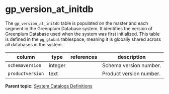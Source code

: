 # gp\_version\_at\_initdb 

The `gp_version_at_initdb` table is populated on the master and each segment in the Greenplum Database system. It identifies the version of Greenplum Database used when the system was first initialized. This table is defined in the `pg_global` tablespace, meaning it is globally shared across all databases in the system.

|column|type|references|description|
|------|----|----------|-----------|
|`schemaversion`|integer| |Schema version number.|
|`productversion`|text| |Product version number.|

**Parent topic:** [System Catalogs Definitions](../system_catalogs/catalog_ref-html.html)

